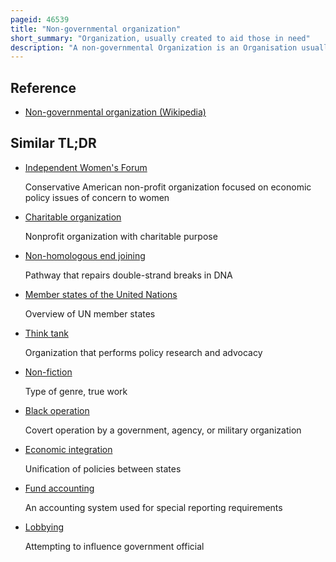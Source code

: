 ```yaml
---
pageid: 46539
title: "Non-governmental organization"
short_summary: "Organization, usually created to aid those in need"
description: "A non-governmental Organization is an Organisation usually independent of Government. They are typically non-profit Entities and many of them are active in Humanitarianism or social Sciences other Clubs and Associations which provide Services to their Members and Others can also include them. Ngos can also be lobby Groups for Corporations such as the World economic Forum. Ngos are distinct in that they are more directly involved with sovereign States and their Governments than international and intergovernmental Organizations."
---
```


## Reference

- [Non-governmental organization (Wikipedia)](https://en.wikipedia.org/?curid=46539)

## Similar TL;DR

- [Independent Women's Forum](/tldr/en/independent-womens-forum)

  Conservative American non-profit organization focused on economic policy issues of concern to women

- [Charitable organization](/tldr/en/charitable-organization)

  Nonprofit organization with charitable purpose

- [Non-homologous end joining](/tldr/en/non-homologous-end-joining)

  Pathway that repairs double-strand breaks in DNA

- [Member states of the United Nations](/tldr/en/member-states-of-the-united-nations)

  Overview of UN member states

- [Think tank](/tldr/en/think-tank)

  Organization that performs policy research and advocacy

- [Non-fiction](/tldr/en/non-fiction)

  Type of genre, true work

- [Black operation](/tldr/en/black-operation)

  Covert operation by a government, agency, or military organization

- [Economic integration](/tldr/en/economic-integration)

  Unification of policies between states

- [Fund accounting](/tldr/en/fund-accounting)

  An accounting system used for special reporting requirements

- [Lobbying](/tldr/en/lobbying)

  Attempting to influence government official
